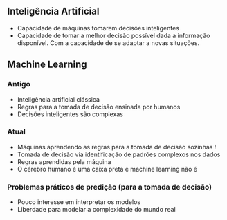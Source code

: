 ## Inteligência Artificial

- Capacidade de máquinas tomarem decisões inteligentes
- Capacidade de tomar a melhor decisão possível dada a informação disponível. Com a capacidade de se adaptar a novas situações.

## Machine Learning

### Antigo
- Inteligência artificial clássica
- Regras para a tomada de decisão ensinada por humanos
- Decisões inteligentes são complexas

### Atual
- Máquinas aprendendo as regras para a tomada de decisão sozinhas !
- Tomada de decisão via identificação de padrões complexos nos dados
- Regras aprendidas pela máquina
- O cérebro humano é uma caixa preta e machine learning não é

### Problemas práticos de predição (para a tomada de decisão)
- Pouco interesse em interpretar os modelos
- Liberdade para modelar a complexidade do mundo real
